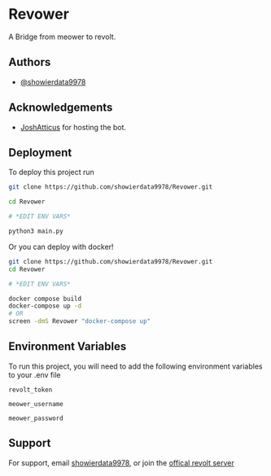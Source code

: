 
# Revower
A Bridge from meower to revolt.




## Authors

- [@showierdata9978](https://www.github.com/showierdata9978)


## Acknowledgements

 - [JoshAtticus](https://github.com/JoshAtticus) for hosting the bot.
## Deployment

To deploy this project run

```bash
git clone https://github.com/showierdata9978/Revower.git

cd Revower

# *EDIT ENV VARS*

python3 main.py
```

Or you can deploy with docker!

```bash
git clone https://github.com/showierdata9978/Revower.git
cd Revower

# *EDIT ENV VARS*

docker compose build
docker-compose up -d
# OR
screen -dmS Revower "docker-compose up"
```


## Environment Variables

To run this project, you will need to add the following environment variables to your .env file

`revolt_token`

`meower_username`

`meower_password`


## Support

For support, email [showierdata9978](mailto:mellfang36@gmail.com), or join the [offical revolt server](https://rvlt.gg/bjTQy2Pr)

